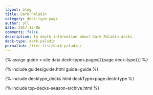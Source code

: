 ```yaml
---
layout: blog
title: Dark Paladin
category: deck-type-page
author: pll
date: 2017-12-06
comments: false
description: In depth information about Dark Paladin decks.
deck-type: dark-paladin
permalink: /tier-list/dark-paladin/ 
---
```


{% assign guide = site.data.deck-types.pages[{{page.deck-type}}] %}

{% include guides/guide.html guide=guide %}

{% include decktype_decks.html deckType=page.deck-type %}

{% include top-decks-season-archive.html %}